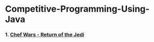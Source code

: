 # Competitive-Programming-Using-Java

### 1. [Chef Wars - Return of the Jedi](https://github.com/singhgaurav24/Competitive-Programming-Using-Java/CodeChef/master/String/src)

